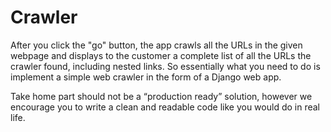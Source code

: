 # Crawler

After you click the "go" button, the app crawls all the URLs in the given webpage and displays to the customer 
a complete list of all the URLs the crawler found, including nested links. So essentially what you need to do is 
implement a simple web crawler in the form of a Django web app.

Take home part should not be a “production ready” solution, however we encourage you to write a clean and readable 
code like you would do in real life.
